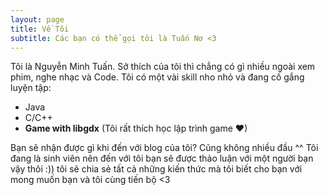 ```yaml
---
layout: page
title: Về Tôi
subtitle: Các bạn có thể gọi tôi là Tuấn Nơ <3
---
```


Tôi là Nguyễn Minh Tuấn. Sở thích của tôi thì chẳng có gì nhiều ngoài xem phim, nghe nhạc và Code.
Tôi có một vài skill nho nhỏ và đang cố gắng luyện tập:

- Java
- C/C++
- **Game with libgdx** (Tôi rất thích học lập trình game ❤)

Bạn sẽ nhận được gì khi đến với blog của tôi? Cũng không nhiều đầu ^^ Tôi đang là sinh viên nên đến với tôi bạn sẽ được thảo luận với một người bạn vậy thôi :)) tôi sẽ chia sẻ tất cả những kiến thức mà tôi biết cho bạn với mong muốn bạn và tôi cùng tiến bộ <3

